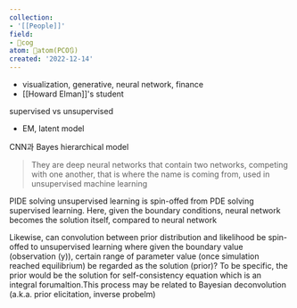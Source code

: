 ```yaml
---
collection:
- '[[People]]'
field:
- 👾cog
atom: 🧭atom(PCO🔃)
created: '2022-12-14'
---
```


- visualization, generative, neural network, finance
- [[Howard Elman]]'s student

supervised vs unsupervised

- EM, latent model

CNN과 Bayes hierarchical model

> They are deep neural networks that contain two networks, competing with one another, that is where the name is coming from, used in unsupervised machine learning

PIDE solving unsupervised learning is spin-offed from PDE solving supervised learning. Here, given the boundary conditions, neural network becomes the solution itself, compared to neural network 

Likewise, can convolution between prior distribution and likelihood be spin-offed to unsupervised learning where given the boundary value (observation (y)), certain range of parameter value (once simulation reached equilibrium) be regarded as the solution (prior)? To be specific, the prior would be the solution for self-consistency equation which is an integral forumaltion.This process may be related to Bayesian deconvolution (a.k.a. prior elicitation, inverse probelm) 
